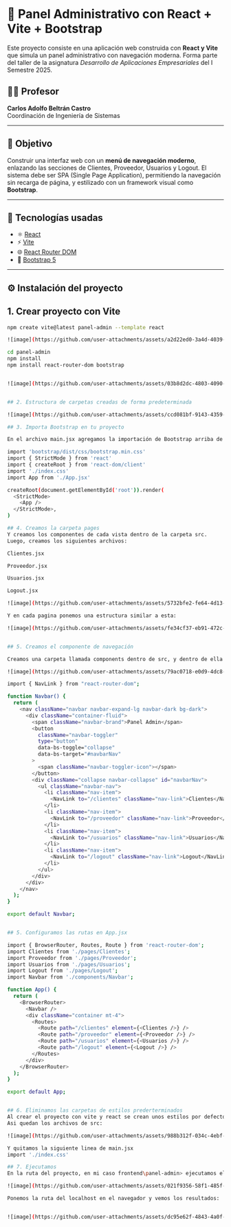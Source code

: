 # 🧭 Panel Administrativo con React + Vite + Bootstrap

Este proyecto consiste en una aplicación web construida con **React y Vite** que simula un panel administrativo con navegación moderna. Forma parte del taller de la asignatura _Desarrollo de Aplicaciones Empresariales_ del I Semestre 2025.

## 👨‍🏫 Profesor

**Carlos Adolfo Beltrán Castro**  
Coordinación de Ingeniería de Sistemas

---

## 🎯 Objetivo

Construir una interfaz web con un **menú de navegación moderno**, enlazando las secciones de Clientes, Proveedor, Usuarios y Logout. El sistema debe ser SPA (Single Page Application), permitiendo la navegación sin recarga de página, y estilizado con un framework visual como **Bootstrap**.

---

## 🧱 Tecnologías usadas

- ⚛️ [React](https://reactjs.org/)
- ⚡ [Vite](https://vitejs.dev/)
- 🌐 [React Router DOM](https://reactrouter.com/)
- 🎨 [Bootstrap 5](https://getbootstrap.com/)

---

## ⚙️ Instalación del proyecto

## 1. Crear proyecto con Vite

```bash
npm create vite@latest panel-admin --template react

![image](https://github.com/user-attachments/assets/a2d22ed0-3a4d-4039-8703-2f912c12b9e9)

cd panel-admin
npm install
npm install react-router-dom bootstrap


![image](https://github.com/user-attachments/assets/03b8d2dc-4803-4090-840a-fccf996efd66)


## 2. Estructura de carpetas creadas de forma predeterminada

![image](https://github.com/user-attachments/assets/ccd081bf-9143-4359-b22e-531e3a1f2975)

## 3. Importa Bootstrap en tu proyecto

En el archivo main.jsx agregamos la importación de Bootstrap arriba de todo:

import 'bootstrap/dist/css/bootstrap.min.css'
import { StrictMode } from 'react'
import { createRoot } from 'react-dom/client'
import './index.css'
import App from './App.jsx'

createRoot(document.getElementById('root')).render(
  <StrictMode>
    <App />
  </StrictMode>,
)

## 4. Creamos la carpeta pages
Y creamos los componentes de cada vista dentro de la carpeta src.
Luego, creamos los siguientes archivos:

Clientes.jsx

Proveedor.jsx

Usuarios.jsx

Logout.jsx

![image](https://github.com/user-attachments/assets/5732bfe2-fe64-4d13-bf48-2ec1db7a1395)

Y en cada pagina ponemos una estructura similar a esta:

![image](https://github.com/user-attachments/assets/fe34cf37-eb91-472c-931b-7e2173723885)


## 5. Creamos el componente de navegación

Creamos una carpeta llamada components dentro de src, y dentro de ella crea Navbar.jsx con este contenido básico:

![image](https://github.com/user-attachments/assets/79ac0718-e0d9-4dc8-a715-eb84ff8f89c9)

import { NavLink } from "react-router-dom";

function Navbar() {
  return (
    <nav className="navbar navbar-expand-lg navbar-dark bg-dark">
      <div className="container-fluid">
        <span className="navbar-brand">Panel Admin</span>
        <button
          className="navbar-toggler"
          type="button"
          data-bs-toggle="collapse"
          data-bs-target="#navbarNav"
        >
          <span className="navbar-toggler-icon"></span>
        </button>
        <div className="collapse navbar-collapse" id="navbarNav">
          <ul className="navbar-nav">
            <li className="nav-item">
              <NavLink to="/clientes" className="nav-link">Clientes</NavLink>
            </li>
            <li className="nav-item">
              <NavLink to="/proveedor" className="nav-link">Proveedor</NavLink>
            </li>
            <li className="nav-item">
              <NavLink to="/usuarios" className="nav-link">Usuarios</NavLink>
            </li>
            <li className="nav-item">
              <NavLink to="/logout" className="nav-link">Logout</NavLink>
            </li>
          </ul>
        </div>
      </div>
    </nav>
  );
}

export default Navbar;


## 5. Configuramos las rutas en App.jsx

import { BrowserRouter, Routes, Route } from 'react-router-dom';
import Clientes from './pages/Clientes';
import Proveedor from './pages/Proveedor';
import Usuarios from './pages/Usuarios';
import Logout from './pages/Logout';
import Navbar from './components/Navbar';

function App() {
  return (
    <BrowserRouter>
      <Navbar />
      <div className="container mt-4">
        <Routes>
          <Route path="/clientes" element={<Clientes />} />
          <Route path="/proveedor" element={<Proveedor />} />
          <Route path="/usuarios" element={<Usuarios />} />
          <Route path="/logout" element={<Logout />} />
        </Routes>
      </div>
    </BrowserRouter>
  );
}

export default App;


## 6. Eliminamos las carpetas de estilos prederterminados
Al crear el proyecto con vite y react se crean unos estilos por defecto, yo los elimine ya que ya estoy usando el bootstrap.
Asi quedan los archivos de src:

![image](https://github.com/user-attachments/assets/988b312f-034c-4ebf-824b-29df2e6f3d9e)

Y quitamos la siguiente linea de main.jsx
import './index.css'

## 7. Ejecutamos
En la ruta del proyecto, en mi caso frontend\panel-admin> ejecutamos el siguiente comando npm run dev

![image](https://github.com/user-attachments/assets/021f9356-58f1-485f-9319-3ecbf5a957bb)

Ponemos la ruta del localhost en el navegador y vemos los resultados:


![image](https://github.com/user-attachments/assets/dc95e62f-4843-4a0f-a133-6b2640003f00)




